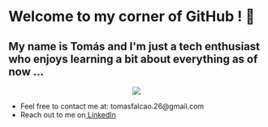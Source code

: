 <h1>
 Welcome to my corner of GitHub !   🚀
</h1>
<h2>
  My name is Tomás and I'm just a tech enthusiast who enjoys learning a bit about everything as of now ... 
</h2>

<div id="header" align="center">
  <img src="https://i.imgur.com/zscF3LM.png" />
</div>
<ul>
 <li>Feel free to contact me at:  tomasfalcao.26@gmail.com </li> 
 <li>Reach out to me on<a href="https://www.linkedin.com/in/tom%C3%A1s-falc%C3%A3o-82b595274/"> LinkedIn </a>  </li>
</ul>
<!--
**Falconz0012/Falconz0012** is a ✨ _special_ ✨ repository because its `README.md` (this file) appears on your GitHub profile.

Here are some ideas to get you started:

- 🔭 I’m currently working on ...
- 🌱 I’m currently learning ...
- 👯 I’m looking to collaborate on ...
- 🤔 I’m looking for help with ...
- 💬 Ask me about ...
- 📫 How to reach me: ...
- 😄 Pronouns: ...
- ⚡ Fun fact: ...
-->
